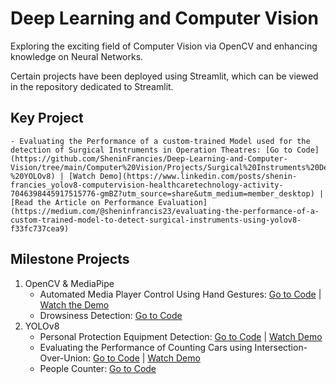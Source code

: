 # Deep Learning and Computer Vision
Exploring the exciting field of Computer Vision via OpenCV and enhancing knowledge on Neural Networks.

Certain projects have been deployed using Streamlit, which can be viewed in the repository dedicated to Streamlit.

## Key Project
    - Evaluating the Performance of a custom-trained Model used for the detection of Surgical Instruments in Operation Theatres: [Go to Code](https://github.com/SheninFrancies/Deep-Learning-and-Computer-Vision/tree/main/Computer%20Vision/Projects/Surgical%20Instruments%20Detection%20-%20YOLOv8) | [Watch Demo](https://www.linkedin.com/posts/shenin-francies_yolov8-computervision-healthcaretechnology-activity-7046398445917515776-gmBZ?utm_source=share&utm_medium=member_desktop) | [Read the Article on Performance Evaluation](https://medium.com/@sheninfrancis23/evaluating-the-performance-of-a-custom-trained-model-to-detect-surgical-instruments-using-yolov8-f33fc737cea9)

## Milestone Projects
1. OpenCV & MediaPipe
    - Automated Media Player Control Using Hand Gestures: [Go to Code](https://github.com/SheninFrancies/Deep-Learning-and-Computer-Vision/tree/main/Computer%20Vision/Projects/Automated%20Media%20Player%20Control) | [Watch the Demo](https://www.linkedin.com/posts/shenin-francies_computervision-mediapipe-opencv-activity-7039569071952072705-ZoZV?utm_source=share&utm_medium=member_desktop)
    - Drowsiness Detection: [Go to Code](https://github.com/SheninFrancies/Deep-Learning-and-Computer-Vision/tree/main/Computer%20Vision/Projects/Drowsiness%20Detection)
2. YOLOv8
    - Personal Protection Equipment Detection: [Go to Code](https://github.com/SheninFrancies/Deep-Learning-and-Computer-Vision/tree/main/Computer%20Vision/Projects/Personal%20Protection%20Equipment%20Detection%20-%20YOLOv8) | [Watch Demo](https://www.linkedin.com/posts/shenin-francies_constructionindustry-yolov8-computervision-activity-7044624695274475520-Pt3y?utm_source=share&utm_medium=member_desktop)
    - Evaluating the Performance of Counting Cars using Intersection-Over-Union: [Go to Code](https://github.com/SheninFrancies/Deep-Learning-and-Computer-Vision/tree/main/Computer%20Vision/Projects/Car%20Counter%20-%20YOLOv8) | [Watch Demo](https://www.linkedin.com/posts/shenin-francies_yolov8-objectdetection-performancemetrics-activity-7044309323270823936-k4wo?utm_source=share&utm_medium=member_desktop)
    - People Counter: [Go to Code](https://github.com/SheninFrancies/Deep-Learning-and-Computer-Vision/tree/main/Computer%20Vision/Projects/People%20Counter%20-%20YOLOv8)
    
